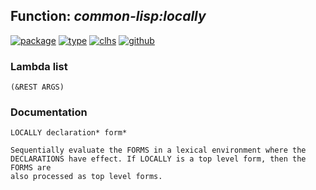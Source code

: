 ## Function: ***common-lisp:locally***
[![package](https://img.shields.io/badge/Package-COMMON--LISP-5f9ea0.svg?style=social&colorA=999999)](../) [![type](https://img.shields.io/badge/Type-Function-5f9ea0.svg?style=social&colorA=999999)](../#function) [![clhs](https://img.shields.io/badge/CLHS-LOCALLY-5f9ea0.svg?style=social&colorA=999999)](http://www.lispworks.com/documentation/HyperSpec/Body/s_locall.htm) [![github](https://img.shields.io/badge/GitHub-View_the_source-5f9ea0.svg?style=social&colorA=999999&logo=github)](https://github.com/sbcl/sbcl/blob/master/src/compiler/info-functions.lisp/) 
### Lambda list
```
(&REST ARGS)
```
### Documentation
```
LOCALLY declaration* form*

Sequentially evaluate the FORMS in a lexical environment where the
DECLARATIONS have effect. If LOCALLY is a top level form, then the FORMS are
also processed as top level forms.
```
